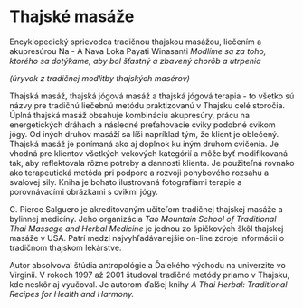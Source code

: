 Thajské masáže
==============

Encyklopedický sprievodca tradičnou thajskou masážou, liečením a akupresúrou
Na - A Nava Loka Payati Winasanti   *Modlíme sa za toho, ktorého sa dotýkame,
aby bol šťastný a zbavený chorôb a utrpenia*

*(úryvok z tradičnej modlitby thajských masérov)*

Thajská masáž, thajská jógová masáž a thajská jógová terapia - to všetko sú
názvy pre tradičnú liečebnú metódu praktizovanú v Thajsku celé storočia. Úplná
thajská masáž obsahuje kombináciu akupresúry, prácu na energetických dráhach a
následné preťahovacie cviky podobné cvikom jógy. Od iných druhov masáží sa líši
napríklad tým, že klient je oblečený. Thajská masáž je ponímaná ako aj doplnok
ku iným druhom cvičenia. Je vhodná pre klientov všetkých vekových kategórií a
môže byť modifikovaná tak, aby reflektovala rôzne potreby a dannosti klienta. Je
použiteľná rovnako ako terapeutická metóda pri podpore a rozvoji pohybového
rozsahu a svalovej sily. Kniha je bohato ilustrovaná fotografiami terapie a
porovnávacími obrázkami s cvikmi jógy.

C. Pierce Salguero je akreditovaným učiteľom tradičnej thajskej masáže a
bylinnej medicíny. Jeho organizácia *Tao Mountain School of Traditional Thai
Massage and Herbal Medicine* je jednou zo špičkových škôl thajskej masáže v USA.
Patrí medzi najvyhľadávanejšie on-line zdroje informácii o tradičnom thajskom
lekárstve.

Autor absolvoval štúdia antropológie a Ďalekého východu na univerzite vo
Virginii. V rokoch 1997 až 2001 študoval tradičné metódy priamo v Thajsku, kde
neskôr aj vyučoval. Je autorom ďalšej knihy *A Thai Herbal: Traditional Recipes
for Health and Harmony.*

